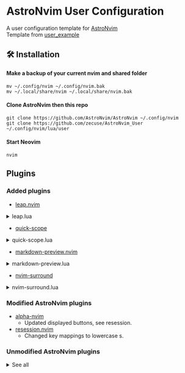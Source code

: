 # AstroNvim User Configuration

A user configuration template for [AstroNvim](https://github.com/AstroNvim/AstroNvim)  
Template from [user_example](https://github.com/AstroNvim/user_example)

## 🛠️ Installation

#### Make a backup of your current nvim and shared folder

```shell
mv ~/.config/nvim ~/.config/nvim.bak
mv ~/.local/share/nvim ~/.local/share/nvim.bak
```

#### Clone AstroNvim then this repo

```shell
git clone https://github.com/AstroNvim/AstroNvim ~/.config/nvim
git clone https://github.com/zecuse/AstroNvim_User ~/.config/nvim/lua/user
```

#### Start Neovim

```shell
nvim
```

## Plugins

### Added plugins

- [leap.nvim](https://github.com/ggandor/leap.nvim)
<details>
<summary>leap.lua</summary>
https://github.com/zecuse/AstroNvim_User/blob/b1641c7307ef41d495b38c088fd811c90076887c/plugins/leap.lua#L1-L8
</details>

- [quick-scope](https://github.com/unblevable/quick-scope)
<details>
<summary>quick-scope.lua</summary>
https://github.com/zecuse/AstroNvim_User/blob/b1641c7307ef41d495b38c088fd811c90076887c/plugins/quick-scope.lua#L1-L8
</details>

- [markdown-preview.nvim](https://github.com/iamcco/markdown-preview.nvim)
<details>
<summary>markdown-preview.lua</summary>
https://github.com/zecuse/AstroNvim_User/blob/b1641c7307ef41d495b38c088fd811c90076887c/plugins/markdown-preview.lua#L1-L7
</details>

- [nvim-surround](https://github.com/kylechui/nvim-surround)
<details>
<summary>nvim-surround.lua</summary>
https://github.com/zecuse/AstroNvim_User/blob/58c802a9f9e6ad6afd847e0cf4a0762eb841673c/plugins/nvim-surround.lua#L16-L20
</details>

### Modified AstroNvim plugins

- [alpha-nvim](https://github.com/goolord/alpha-nvim)
    - Updated displayed buttons, see resession.
- [resession.nvim](https://github.com/stevearc/resession.nvim)
    - Changed key mappings to lowercase s.

### Unmodified AstroNvim plugins

<details>
<summary>See all</summary>
<ul>
<li><a href="https://github.com/numToStr/Comment.nvim">Comment.nvim</a></li>
<li><a href="https://github.com/L3MON4D3/LuaSnip">LuaSnip</a></li>
<li><a href="https://github.com/b0o/SchemaStore.nvim">SchemaStore.nvim</a></li>
<li><a href="https://github.com/stevearc/aerial.nvim">aerial.nvim</a></li>
<li><a href="https://github.com/AstroNvim/astrotheme">astrotheme</a></li>
<li><a href="https://github.com/max397574/better-escape.nvim">better-escape.nvim</a></li>
<li><a href="https://github.com/hrsh7th/cmp-buffer">cmp-buffer</a></li>
<li><a href="https://github.com/rcarriga/cmp-dap">cmp-dap</a></li>
<li><a href="https://github.com/hrsh7th/cmp-nvim-lsp">cmp-nvim-lsp</a></li>
<li><a href="https://github.com/hrsh7th/cmp-path">cmp-path</a></li>
<li><a href="https://github.com/saadparwaiz1/cmp_luasnip">cmp_luasnip</a></li>
<li><a href="https://github.com/stevearc/dressing.nvim">dressing.nvim</a></li>
<li><a href="https://github.com/rafamadriz/friendly-snippets">friendly-snippets</a></li>
<li><a href="https://github.com/lewis6991/gitsigns.nvim">gitsigns.nvim</a></li>
<li><a href="https://github.com/NMAC427/guess-indent.nvim">guess-indent.nvim</a></li>
<li><a href="https://github.com/rebelot/heirline.nvim">heirline.nvim</a></li>
<li><a href="https://github.com/lukas-reineke/indent-blankline.nvim">indent-blankline.nvim</a></li>
<li><a href="https://github.com/folke/lazy.nvim">lazy.nvim</a></li>
<li><a href="https://github.com/onsails/lspkind.nvim">lspkind.nvim</a></li>
<li><a href="https://github.com/williamboman/mason-lspconfig.nvim">mason-lspconfig.nvim</a></li>
<li><a href="https://github.com/jay-babu/mason-null-ls.nvim">mason-null-ls.nvim</a></li>
<li><a href="https://github.com/jay-babu/mason-nvim-dap.nvim">mason-nvim-dap.nvim</a></li>
<li><a href="https://github.com/williamboman/mason.nvim">mason.nvim</a></li>
<li><a href="https://github.com/echasnovski/mini.bufremove">mini.bufremove</a></li>
<li><a href="https://github.com/nvim-neo-tree/neo-tree.nvim">neo-tree.nvim</a></li>
<li><a href="https://github.com/folke/neoconf.nvim">neoconf.nvim</a></li>
<li><a href="https://github.com/folke/neodev.nvim">neodev.nvim</a></li>
<li><a href="https://github.com/Shatur/neovim-session-manager">neovim-session-manager</a></li>
<li><a href="https://github.com/MunifTanjim/nui.nvim">nui.nvim</a></li>
<li><a href="https://github.com/jose-elias-alvarez/null-ls.nvim">null-ls.nvim</a></li>
<li><a href="https://github.com/windwp/nvim-autopairs">nvim-autopairs</a></li>
<li><a href="https://github.com/hrsh7th/nvim-cmp">nvim-cmp</a></li>
<li><a href="https://github.com/NvChad/nvim-colorizer.lua">nvim-colorizer.lua</a></li>
<li><a href="https://github.com/mfussenegger/nvim-dap">nvim-dap</a></li>
<li><a href="https://github.com/rcarriga/nvim-dap-ui">nvim-dap-ui</a></li>
<li><a href="https://github.com/neovim/nvim-lspconfig">nvim-lspconfig</a></li>
<li><a href="https://github.com/rcarriga/nvim-notify">nvim-notify</a></li>
<li><a href="https://github.com/nvim-treesitter/nvim-treesitter">nvim-treesitter</a></li>
<li><a href="https://github.com/nvim-treesitter/nvim-treesitter-textobjects">nvim-treesitter-textobjects</a></li>
<li><a href="https://github.com/windwp/nvim-ts-autotag">nvim-ts-autotag</a></li>
<li><a href="https://github.com/JoosepAlviste/nvim-ts-context-commentstring">nvim-ts-context-commentstring</a></li>
<li><a href="https://github.com/kevinhwang91/nvim-ufo">nvim-ufo</a></li>
<li><a href="https://github.com/nvim-tree/nvim-web-devicons">nvim-web-devicons</a></li>
<li><a href="https://github.com/nvim-lua/plenary.nvim">plenary.nvim</a></li>
<li><a href="https://github.com/kevinhwang91/promise-async">promise-async</a></li>
<li><a href="https://github.com/mrjones2014/smart-splits.nvim">smart-splits.nvim</a></li>
<li><a href="https://github.com/nvim-telescope/telescope-fzf-native.nvim">telescope-fzf-native.nvim</a></li>
<li><a href="https://github.com/nvim-telescope/telescope.nvim">telescope.nvim</a></li>
<li><a href="https://github.com/akinsho/toggleterm.nvim">toggleterm.nvim</a></li>
<li><a href="https://github.com/folke/which-key.nvim">which-key.nvim</a></li>
<li><a href="https://github.com/s1n7ax/nvim-window-picker">nvim-window-picker</a></li>
</ul>
</details>

